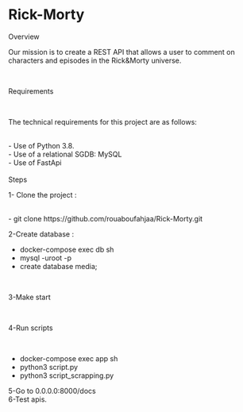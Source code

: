 # Rick-Morty
Overview
</br>

Our mission is to create a REST API that allows a user to comment on characters and episodes in the Rick&Morty universe.

</br>

Requirements

</br>

The technical requirements for this project are as follows:

</br>
- Use of Python 3.8. </br>
- Use of a relational SGDB: MySQL </br>
- Use of FastApi </br>

</br>
Steps
</br>

1- Clone the project : 

</br>
- git clone https://github.com/rouaboufahjaa/Rick-Morty.git
</br>

2-Create database : 
</br>
- docker-compose exec db sh  </br>
- mysql -uroot -p </br>
- create database media;  </br>
</br>

3-Make start 

</br>

4-Run scripts 

</br>

- docker-compose exec app sh </br>
- python3 script.py </br>
- python3 script_scrapping.py </br>


5-Go to 0.0.0.0:8000/docs 
</br>
6-Test apis. 
